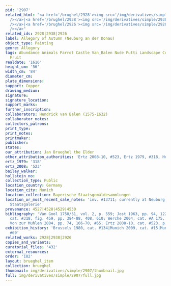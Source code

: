 ```yaml
---
pid: '2907'
related_html: "<a href='/brughel/2928'><img src='/img/derivatives/simple/2928/thumbnail.jpg'
  /></a>|<a href='/brughel/2938'><img src='/img/derivatives/simple/2938/thumbnail.jpg'
  /></a>|<a href='/brughel/2926'><img src='/img/derivatives/simple/2926/thumbnail.jpg'
  /></a>"
related_ids: 2928|2938|2926
label: Allegory of Autumn (Neuburg an der Donau)
object_type: Painting
genre: Allegory
tags: Abundance Animals Parrot Castle Van_Balen Nude Putti Landscape Cornucopia Flowers
  Fruit
realdate: '1616'
height_cm: '56'
width_cm: '84'
diameter_cm: 
plate_dimensions: 
support: Copper
drawing_medium: 
signature: 
signature_location: 
support_marks: 
further_inscription: 
collaborators: Hendrick van Balen (1575-1632)
collaborator_notes: 
collectors_patrons: 
print_type: 
print_notes: 
printmaker: 
publisher: 
states: 
our_attribution: Jan Brueghel the Elder
other_attribution_authorities: 'Ertz 2008-10, #523, Ertz 1979, #318, Honig database'
ertz_1979: '318'
ertz_2008: '523'
bailey_walker: 
hollstein_no: 
collection_type: Public
location_country: Germany
location_city: Munich
location_collection: Bayerische Staatsgemäldesammlungen
location_or_most_recent_sale_notes: 'inv. #13711; currently at Neuburg an der Donau,
  Staatsgalerie'
provenance: 4527|4528|4529|4530
bibliography: 'Van Gool 1750/51, vol. 2, p. 559; Jost 1963, pp. 94, 122; Ertz 1979,
  cat. #318, fig. 459, pp. 384-88, 408, 610; Werche 2004, cat. #A 175, p. 204 ff;
  Von zur Muhlen 2004, pp. 74, 166-70, #65; Ertz 2008-10, cat. #523, p. 1092'
exhibition_history: 'Brussels 1980, cat. #134|Munich 2009, cat. #15|Munich 2013, cat.
  #69'
related_works: 2928|2938|2926
copies_and_variants: 
curatorial_files: '432'
external_resources: 
order: '182'
layout: brueghel_item
collection: brueghel
thumbnail: img/derivatives/simple/2907/thumbnail.jpg
full: img/derivatives/simple/2907/full.jpg
---
```


